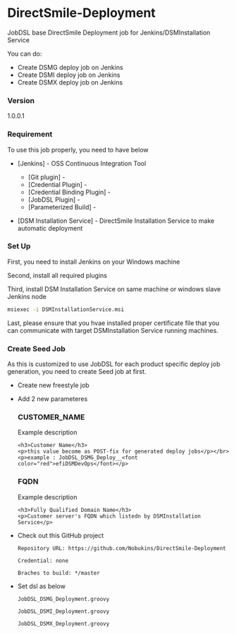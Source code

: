 # DirectSmile-Deployment
JobDSL base DirectSmile Deployment job for Jenkins/DSMInstallation Service

You can do:
  - Create DSMG deploy job on Jenkins
  - Create DSMI deploy job on Jenkins
  - Create DSMX deploy job on Jenkins



### Version
1.0.0.1

### Requirement

To use this job properly, you need to have below

* [Jenkins] - OSS Continuous Integration Tool
    * [Git plugin] - 
    * [Credential Plugin] - 
    * [Credential Binding Plugin] -
    * [JobDSL Plugin] -
    * [Parameterized Build] -

* [DSM Installation Service] - DirectSmile Installation Service to make automatic deployment

### Set Up

First, you need to install Jenkins on your Windows machine

Second, install all required plugins

Third, install DSM Installation Service on same machine or windows slave Jenkins node

```cmd
msiexec -i DSMInstallationService.msi
```

Last, please ensure that you hvae installed proper certificate file that you can communicate with target DSMInstallation Service running machines.

### Create Seed Job

As this is customized to use JobDSL for each product specific deploy job generation, you need to create Seed job at first.

* Create new freestyle job
* Add 2 new parameteres
    ### CUSTOMER_NAME
    Example description
    ```html:Description
    <h3>Customer Name</h3>
    <p>this value become as POST-fix for generated deploy jobs</p></br>
    <p>example : JobDSL_DSMG_Deploy__<font color="red">efiDSMDevOps</font></p>
    ```

    ### FQDN
    Example description
    ```html:Description
    <h3>Fully Qualified Domain Name</h3>
    <p>Customer server's FQDN which listedn by DSMInstallation Service</p>
    ```
* Check out this GitHub project
    ```
    Repository URL: https://github.com/Nobukins/DirectSmile-Deployment

    Credential: none

    Braches to build: */master
    ```
* Set dsl as below
    ```
    JobDSL_DSMG_Deployment.groovy

    JobDSL_DSMI_Deployment.groovy

    JobDSL_DSMX_Deployment.groovy
    ```
